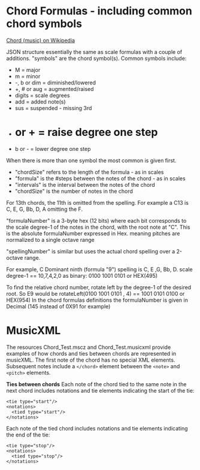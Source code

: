 
# Chord Formulas - including common chord symbols
[Chord (music) on Wikipedia](https://en.wikipedia.org/wiki/Chord_%28music%29)

JSON structure essentially the same as scale formulas with a couple of additions.
"symbols" are the chord symbol(s). Common symbols include:
  * M = major
  * m = minor
  * -, b or dim = diminished/lowered
  * +, # or aug = augmented/raised
  * digits = scale degrees
  * add = added note(s)
  * sus = suspended - missing 3rd
  * # or + = raise degree one step
  * b or - = lower degree one step

When there is more than one symbol the most common is given first.
* "chordSize" refers to the length of the formula - as in scales
* "formula" is the #steps between the notes of the chord - as in scales
* "intervals" is the interval between the notes of the chord
* "chordSize" is the number of notes in the chord

For 13th chords, the 11th is omitted from the spelling.
For example a C13 is C, E, G, Bb, D, A omitting the F.

"formulaNumber" is a 3-byte hex (12 bits) where each bit corresponds to the scale degree-1 
of the notes in the chord, with the root note at "C". This is the absolute formulaNumber expressed in Hex.
meaning pitches are normalized to a single octave range
      
"spellingNumber" is similar but uses the actual chord spelling over a 2-octave range.

For example, C Dominant ninth (formula "9") spelling is C, E ,G, Bb, D. 
scale degree-1 == 10,7,4,2,0 as binary:  0100 1001 0101 or HEX(495)

To find the relative chord number, rotate left by the degree-1 of the desired root.
So E9 would be rotateLeft(0100 1001 0101 , 4) == 1001 0101 0100 or HEX(954)
In the chord formulas definitions the formulaNumber is given in Decimal (145 instead of 0X91 for example)

# MusicXML
The resources Chord_Test.mscz and Chord_Test.musicxml provide examples of how chords and ties
between chords are represented in musicXML. The first note of the chord has no
special XML elements. Subsequent notes include a `</chord>` element between the `<note>` and `<pitch>` elements.

**Ties between chords**
Each note of the chord tied to the same note in the next chord includes notations and tie elements indicating the start of the tie:

```
<tie type="start"/>
<notations>
  <tied type="start"/>
</notations>
```
Each note of the tied chord includes notations and tie elements indicating the end of the tie:

```
<tie type="stop"/>
<notations>
  <tied type="stop"/>
</notations>
```

